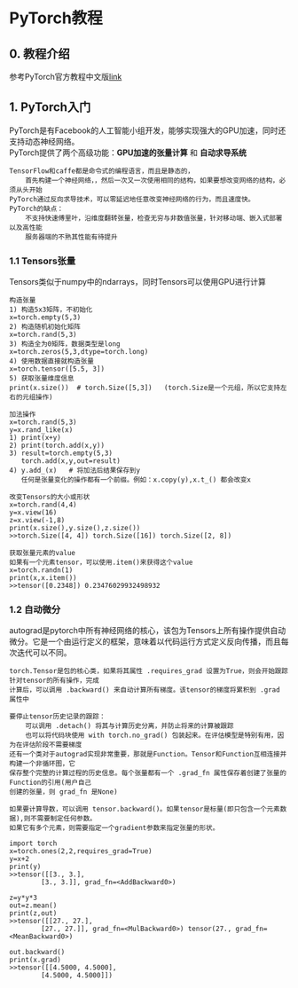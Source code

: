 # PyTorch教程

## 0. 教程介绍

参考PyTorch官方教程中文版[link](http://pytorch123.com/)

## 1. PyTorch入门

PyTorch是有Facebook的人工智能小组开发，能够实现强大的GPU加速，同时还支持动态神经网络。  
PyTorch提供了两个高级功能：**GPU加速的张量计算** 和 **自动求导系统**  

```
TensorFlow和caffe都是命令式的编程语言，而且是静态的，
	首先构建一个神经网络，，然后一次又一次使用相同的结构，如果要想改变网络的结构，必须从头开始
PyTorch通过反向求导技术，可以零延迟地任意改变神经网络的行为，而且速度快。
PyTorch的缺点：
	不支持快速傅里叶，沿维度翻转张量，检查无穷与非数值张量，针对移动端、嵌入式部署以及高性能
	服务器端的不熟其性能有待提升
```

### 1.1 Tensors张量

Tensors类似于numpy中的ndarrays，同时Tensors可以使用GPU进行计算

```
构造张量
1) 构造5x3矩阵，不初始化
x=torch.empty(5,3)
2) 构造随机初始化矩阵
x=torch.rand(5,3)
3) 构造全为0矩阵，数据类型是long
x=torch.zeros(5,3,dtype=torch.long)
4) 使用数据直接就构造张量
x=torch.tensor([5.5, 3])
5) 获取张量维度信息 
print(x.size())  # torch.Size([5,3])   (torch.Size是一个元组，所以它支持左右的元组操作)
```

```
加法操作
x=torch.rand(5,3)
y=x.rand_like(x)
1) print(x+y)
2) print(torch.add(x,y))
3) result=torch.empty(5,3)
   torch.add(x,y,out=result)
4) y.add_(x)   # 将加法后结果保存到y
   任何是张量变化的操作都有一个前缀。例如：x.copy(y),x.t_() 都会改变x
```

```
改变Tensors的大小或形状
x=torch.rand(4,4)  
y=x.view(16)
z=x.view(-1,8)
print(x.size(),y.size(),z.size())
>>torch.Size([4, 4]) torch.Size([16]) torch.Size([2, 8])
```

```
获取张量元素的value
如果有一个元素tensor，可以使用.item()来获得这个value
x=torch.randn(1)
print(x,x.item())
>>tensor([0.2348]) 0.23476029932498932
```

### 1.2 自动微分

autograd是pytorch中所有神经网络的核心，该包为Tensors上所有操作提供自动微分。它是一个由运行定义的框架，意味着以代码运行方式定义反向传播，而且每次迭代可以不同。

```
torch.Tensor是包的核心类，如果将其属性 .requires_grad 设置为True，则会开始跟踪针对tensor的所有操作，完成
计算后，可以调用 .backward() 来自动计算所有梯度。该tensor的梯度将累积到 .grad 属性中

要停止tensor历史记录的跟踪：
	可以调用 .detach() 将其与计算历史分离，并防止将来的计算被跟踪
	也可以将代码块使用 with torch.no_grad() 包装起来。在评估模型是特别有用，因为在评估阶段不需要梯度
还有一个类对于autograd实现非常重要，那就是Function。Tensor和Function互相连接并构建一个非循环图，它
保存整个完整的计算过程的历史信息。每个张量都有一个 .grad_fn 属性保存着创建了张量的Function的引用(用户自己
创建的张量，则 grad_fn 是None)

如果要计算导数，可以调用 tensor.backward()。如果tensor是标量(即只包含一个元素数据),则不需要制定任何参数。
如果它有多个元素，则需要指定一个gradient参数来指定张量的形状。

import torch
x=torch.ones(2,2,requires_grad=True)
y=x+2
print(y)
>>tensor([[3., 3.],
        [3., 3.]], grad_fn=<AddBackward0>)
        
z=y*y*3
out=z.mean()
print(z,out)
>>tensor([[27., 27.],
        [27., 27.]], grad_fn=<MulBackward0>) tensor(27., grad_fn=<MeanBackward0>)
        
out.backward()
print(x.grad)
>>tensor([[4.5000, 4.5000],
        [4.5000, 4.5000]])
```

